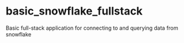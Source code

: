 # basic_snowflake_fullstack
Basic full-stack application for connecting to and querying data from snowflake
